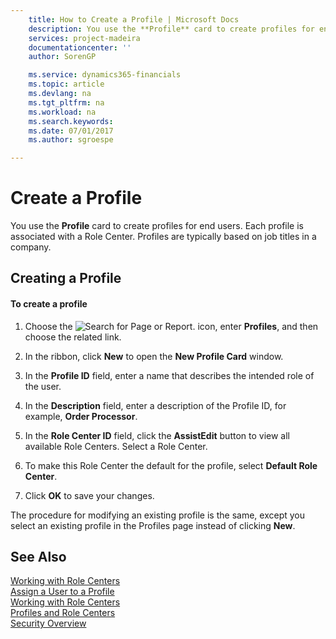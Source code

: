 ```yaml
---
    title: How to Create a Profile | Microsoft Docs
    description: You use the **Profile** card to create profiles for end users. Each profile is associated with a Role Center. Profiles are typically based on job titles in a company.
    services: project-madeira
    documentationcenter: ''
    author: SorenGP

    ms.service: dynamics365-financials
    ms.topic: article
    ms.devlang: na
    ms.tgt_pltfrm: na
    ms.workload: na
    ms.search.keywords:
    ms.date: 07/01/2017
    ms.author: sgroespe

---
```

# Create a Profile
You use the **Profile** card to create profiles for end users. Each profile is associated with a Role Center. Profiles are typically based on job titles in a company.  
  
## Creating a Profile  
  
#### To create a profile  
  
1.  Choose the ![Search for Page or Report.](media/ui-search/search_small.png "Search for Page or Report icon") icon, enter **Profiles**, and then choose the related link.  
  
2.  In the ribbon, click **New** to open the **New Profile Card** window.  
  
3.  In the **Profile ID** field, enter a name that describes the intended role of the user.  
  
4.  In the **Description** field, enter a description of the Profile ID, for example, **Order Processor**.  
  
5.  In the **Role Center ID** field, click the **AssistEdit** button to view all available Role Centers. Select a Role Center.  
  
6.  To make this Role Center the default for the profile, select **Default Role Center**.  
  
7.  Click **OK** to save your changes.  
  
 The procedure for modifying an existing profile is the same, except you select an existing profile in the Profiles page instead of clicking **New**.  
  
## See Also  
 [Working with Role Centers](../working-with-role-centers.md)   
 [Assign a User to a Profile](../how-to-assign-a-user-to-a-profile.md)   
 [Working with Role Centers](../working-with-role-centers.md)   
 [Profiles and Role Centers](../profiles-and-role-centers.md)   
 [Security Overview](../Security%20Overview.md)